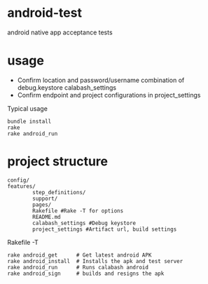android-test
============

android native app acceptance tests

usage
=====

- Confirm location and password/username combination of debug.keystore calabash_settings
- Confirm endpoint and project configurations in project_settings

Typical usage
```
bundle install
rake 
rake android_run
```
project structure
================

```
config/
features/
		step_definitions/
		support/
		pages/
		Rakefile #Rake -T for options
		README.md
		calabash_settings #Debug keystore
		project_settings #Artifact url, build settings
```

Rakefile -T
```
rake android_get      # Get latest android APK
rake android_install  # Installs the apk and test server
rake android_run      # Runs calabash android
rake android_sign     # builds and resigns the apk
```	
